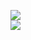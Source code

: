 [![](https://img.shields.io/badge/Made%20With-Github%20Spray-lightgrey.svg?style=for-the-badge&logo=github)](https://github.com/Annihil/github-spray#28252)  
[![](https://i.imgur.com/2DrTn0Z.gif)](https://github.com/Annihil/github-spray)
